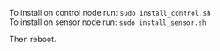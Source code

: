 
To install on control node run: `sudo install_control.sh`  
To install on sensor node run: `sudo install_sensor.sh`

Then reboot.
